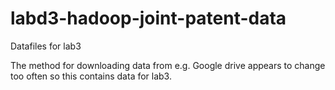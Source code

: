 # labd3-hadoop-joint-patent-data
Datafiles for lab3

The method for downloading data from e.g. Google drive appears to change too often so this contains data for lab3.
